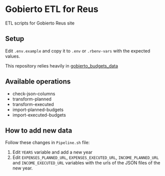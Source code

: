 # Gobierto ETL for Reus

ETL scripts for Gobierto Reus site

## Setup

Edit `.env.example` and copy it to `.env` or `.rbenv-vars` with the expected values.

This repository relies heavily in [gobierto_budgets_data](https://github.com/PopulateTools/gobierto_budgets_data)

## Available operations

- check-json-columns
- transform-planned
- transform-executed
- import-planned-budgets
- import-executed-budgets

## How to add new data

Follow these changes in `Pipeline.sh` file:

1. Edit `YEARS` variable and add a new year
2. Edit `EXPENSES_PLANNED_URL`, `EXPENSES_EXECUTED_URL`, `INCOME_PLANNED_URL` and `INCOME_EXECUTED_URL` variables with the urls of the JSON files of the new year.

